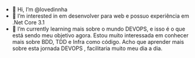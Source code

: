 
- 👋 Hi, I’m @lovedinnha
- 👀 I’m interested in  em desenvolver para web e possuo experiência em  .Net Core 3.1
- 🌱 I’m currently learning  mais sobre o mundo DEVOPS, e isso é o que está sendo meu objetivo agora. Estou muito interessada em conhecer mais sobre BDD, TDD e Infra como código. 
Acho que aprender mais sobre esta jornada DEVOPS , facilitaria muito meu dia a dia.



<!---
lovedinnha/lovedinnha is a ✨ special ✨ repository because its `README.md` (this file) appears on your GitHub profile.
You can click the Preview link to take a look at your changes.
--->
